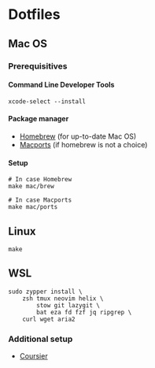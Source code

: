 # Dotfiles

## Mac OS

### Prerequisitives

#### Command Line Developer Tools

```shell
xcode-select --install
```

#### Package manager 

* [Homebrew](https://brew.sh/) (for up-to-date Mac OS)
* [Macports](https://www.macports.org/install.php) (if homebrew is not a choice)

#### Setup

```shell
# In case Homebrew
make mac/brew

# In case Macports
make mac/ports
```

## Linux 

```shell
make 
```

## WSL 

```shell
sudo zypper install \
    zsh tmux neovim helix \
		stow git lazygit \
		bat eza fd fzf jq ripgrep \
    curl wget aria2 
```

### Additional setup

- [Coursier](https://get-coursier.io/docs/cli-installation)

